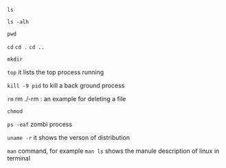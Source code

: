 `ls` 

`ls -alh` 

`pwd`

`cd`  `cd .`  `cd ..`

`mkdir`

`top` it lists the top process running

`kill -9 pid` to kill a back ground process 

`rm` rm ./-rm : an example for deleting a file 

`chmod` 

`ps -eaf` zombi process

`uname -r` it shows the verson of distribution

`man` command, for example `man ls` shows the manule description of linux in terminal  



